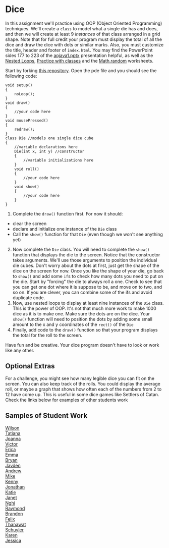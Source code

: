 Dice
====

In this assignment we'll practice using OOP (Object Oriented Programming) techniques. We'll create a `class` to model what a single die has and does, and then we will create at least 9 *instances* of that class arranged in a grid shape. Note that for full credit your program must display the total of all the dice and draw the dice with dots or similar marks. Also, you must customize the title, header and footer of `index.html`. You may find the PowerPoint sides 177 to 223 of the [apjava1.pptx](https://drive.google.com/open?id=0Bz2ZkT6qWPYTVkF4Q19aZ3dfdk0) presentation helpful, as well as the [Nested Loops](https://docs.google.com/document/d/1kzbAIebvhj0euZFYFa1WSLWWy_2cWwrq_sL0Ae4CaAw/edit?usp=sharing), [Practice with classes](https://docs.google.com/document/d/1kzbAIebvhj0euZFYFa1WSLWWy_2cWwrq_sL0Ae4CaAw/edit?usp=sharing) and the [Math.random](https://drive.google.com/file/d/0Bz2ZkT6qWPYTSU84X3FSOGYwdFU/view?usp=sharing) worksheets.

Start by forking [this repository](https://github.com/APCSLowell/Dice). Open the pde file and you should see the following code:

	void setup()
	{
	    noLoop();
	}
	void draw()
	{
	    //your code here
	}
	void mousePressed()
	{
	    redraw();
	}
	class Die //models one single dice cube
	{
	    //variable declarations here
	    Die(int x, int y) //constructor
	    {
	        //variable initializations here
	    }
	    void roll()
	    {
	        //your code here
	    }
	    void show()
	    {
	        //your code here
	    }
	}


1. Complete the `draw()` function first. For now it should:  
  - clear the screen
  - declare and initialize one instance of the `Die` class
  - Call the `show()` function for that `Die` (even though we won't see anything yet)
2. Now complete the `Die` class. You will need to complete the `show()` function that displays the die to the screen. Notice that the constructor takes arguments. We'll use those arguments to position the individual die cubes. Don't worry about the dots at first, just get the shape of the dice on the screen for now. Once you like the shape of your die, go back to `show()` and add some `if`s to check how many dots you need to put on the die. Start by "forcing" the die to always roll a one. Check to see that you can get one dot where it is suppose to be, and move on to two, and so on. If you are clever, you can combine some of the ifs and avoid duplicate code. 
3. Now, use nested loops to display at least nine instances of the `Die` class. This is the power of OOP. It's not that much more work to make 1000 dice as it is to make one. Make sure the dots are on the dice. Your `show()` function will need to position the dots by adding some small amount to the x and y coordinates of the `rect()` of the `Die`
4. Finally, add code to the `draw()` function so that your program displays the total for the roll to the screen.  

Have fun and be creative. Your dice program doesn't have to look or work like any other.  

Optional Extras
---------------

For a challenge, you might see how many legible dice you can fit on the screen. You can also keep track of the rolls. You could display the average roll, or maybe a graph that shows how often each of the numbers from 2 to 12 have come up. This is useful in some dice games like Settlers of Catan. Check the links below for examples of other students work

Samples of Student Work
-----------------------
[Wilson](https://wichen3.github.io/Dice/)   
[Tatiana](https://sonotatiana.github.io/Dice/)   
[Joanna](https://j0annalu.github.io/Dice/)   
[Victor](https://kingvictor.github.io/Dice/)   
[Erica](https://ericamalia.github.io/Dice/)   
[Emma](https://emmackenzie.github.io/Dice/)   
[Bryan](https://bzin22.github.io/Dice/)  
[Jayden](https://jaydenlee1229.github.io/Dice/)   
[Andrew](https://ansue1234.github.io/Dice/)   
[Mike](https://mimonokandilos.github.io/Dice/)   
[Kenny](https://kennyyu168.github.io/Dice/)   
[Jonathan](https://jonathanchu33.github.io/Dice/)   
[Katie](https://kachow4.github.io/Dice/)  
[Janet](https://birded.github.io/Dice/)   
[Nghi](https://nagirokudo.github.io/Dice/)   
[Raymond](https://ngoraymond.github.io/Dice/)   
[Brandon](https://brlou-apcs.github.io/Dice/)   
[Felix](https://felixzhuk.github.io/Dice/)   
[Thanawat](https://thiskappaisgrey.github.io/Dice/index.html)   
[Schuyler](https://skschur1.github.io/Dice/)   
[Karen](https://sonokjw.github.io/Dice/)  
[Jessica](https://jtngai.github.io/Dice/)   

